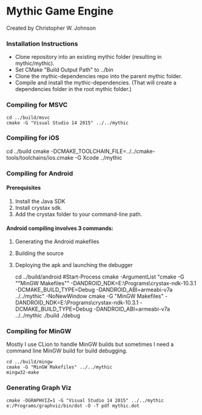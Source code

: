 # Mythic Game Engine
Created by Christopher W. Johnson

### Installation Instructions

* Clone repository into an existing mythic folder (resulting in mythic/mythic).
* Set CMake "Build Output Path" to ../bin
* Clone the mythic-dependencies repo into the parent mythic folder.
* Compile and install the mythic-dependencies.  (That will create a dependencies folder in the root mythic folder.)

### Compiling for MSVC
    cd ../build/msvc
    cmake -G "Visual Studio 14 2015" ../../mythic

### Compiling for iOS

  cd ../build
    cmake -DCMAKE_TOOLCHAIN_FILE=../../cmake-tools/toolchains/ios.cmake -G Xcode ../mythic

### Compiling for Android

#### Prerequisites

1. Install the Java SDK
2. Install crystax sdk.
3. Add the crystax folder to your command-line path.

#### Android compiling involves 3 commands:
1. Generating the Android makefiles
2. Building the source
3. Deploying the apk and launching the debugger


    cd ../build/android
    #Start-Process cmake -ArgumentList "cmake -G ""MinGW Makefiles"" -DANDROID_NDK=E:\Programs\crystax-ndk-10.3.1 -DCMAKE_BUILD_TYPE=Debug -DANDROID_ABI=armeabi-v7a ../../mythic" -NoNewWindow
    cmake -G "MinGW Makefiles" -DANDROID_NDK=E:\Programs\crystax-ndk-10.3.1 -DCMAKE_BUILD_TYPE=Debug -DANDROID_ABI=armeabi-v7a ../../mythic
    ./build
    ./debug

### Compiling for MinGW

Mostly I use CLion to handle MinGW builds but sometimes I need a command line MinGW build for build debugging.

    cd ../build/mingw
    cmake -G "MinGW Makefiles" ../../mythic
    mingw32-make

### Generating Graph Viz

    cmake -DGRAPHVIZ=1 -G "Visual Studio 14 2015" ../../mythic
    e:/Programs/graphviz/bin/dot -O -T pdf mythic.dot

     